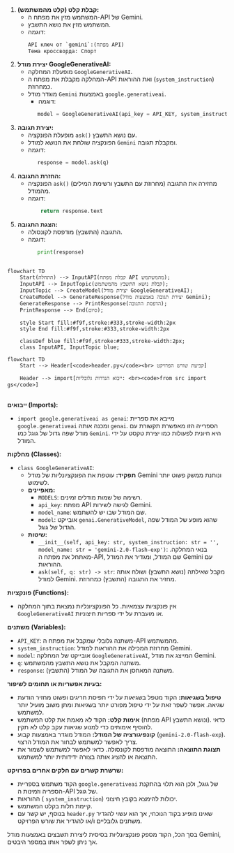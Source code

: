 ## <algorithm>

1. **קבלת קלט (קלט מהמשתמש):**
   - המשתמש מזין את מפתח ה-API של Gemini.
   - המשתמש מזין את נושא התשבץ.
   *   דוגמה:
        ```
        API ключ от `gemini`:(מפתח API)
        Тема кроссворда: Спорт
        ```
2. **יצירת מודל GoogleGenerativeAI:**
   - מופעלת המחלקה `GoogleGenerativeAI`.
   - המחלקה מקבלת את מפתח ה-API ואת ההוראות (`system_instruction`) כמחרוזת.
   - מוגדר מודל `Gemini` באמצעות `google.generativeai`.
     *   דוגמה:
        ```python
           model = GoogleGenerativeAI(api_key = API_KEY, system_instruction=system_instruction)
        ```
3. **יצירת תגובה:**
   - מופעלת הפונקציה `ask()` עם נושא התשבץ.
   - הפונקציה שולחת את הנושא למודל `Gemini` ומקבלת תגובה.
   *   דוגמה:
        ```python
           response = model.ask(q)
        ```
4. **החזרת התגובה:**
   - הפונקציה `ask()` מחזירה את התגובה (מחרוזת עם התשבץ ורשימת המילים) מהמודל.
   *   דוגמה:
        ```python
            return response.text
        ```
5. **הצגת התגובה:**
   - התגובה (התשבץ) מודפסת לקונסולה.
   *   דוגמה:
        ```python
           print(response)
        ```

## <mermaid>

```mermaid
flowchart TD
    Start(התחלה) --> InputAPI(קבלת מפתח API מהמשתמש);
    InputAPI --> InputTopic(קבלת נושא התשבץ מהמשתמש);
    InputTopic --> CreateModel(יצירת מודל GoogleGenerativeAI);
    CreateModel --> GenerateResponse(יצירת תגובה באמצעות מודל Gemini);
    GenerateResponse --> PrintResponse(הדפסת התגובה);
    PrintResponse --> End(סיום);

    style Start fill:#f9f,stroke:#333,stroke-width:2px
    style End fill:#f9f,stroke:#333,stroke-width:2px

    classDef blue fill:#f9f,stroke:#333,stroke-width:2px;
    class InputAPI, InputTopic blue;
```

```mermaid
flowchart TD
    Start --> Header[<code>header.py</code><br> קביעת שורש הפרויקט]

    Header --> import[ייבוא הגדרות גלובליות: <br><code>from src import gs</code>]
```

## <explanation>

**ייבואים (Imports):**

*   `import google.generativeai as genai`: מייבא את ספריית `google.generativeai` ומכנה אותה `genai`. הספרייה הזו מאפשרת תקשורת עם מודל שפה גדול של גוגל כמו `Gemini`. היא חיונית לפעולות כמו יצירת טקסט על ידי המודל.

**מחלקות (Classes):**

*   `class GoogleGenerativeAI`:
    *   **תפקיד:** עוטפת את הפונקציונליות של מודל Gemini ונותנת ממשק פשוט יותר לשימוש.
    *   **מאפיינים:**
        *   `MODELS`: רשימה של שמות מודלים זמינים.
        *   `api_key`: מפתח API לגישה לשירות Gemini.
        *   `model_name`: שם המודל שבו יש להשתמש.
        *   `model`: אובייקט `genai.GenerativeModel`, שהוא מופע של המודל שפה הגדול של גוגל.
    *   **שיטות:**
        *   `__init__(self, api_key: str, system_instruction: str = '', model_name: str = 'gemini-2.0-flash-exp')`: בנאי המחלקה. מאתחל את מפתח ה-API, שם המודל, ומגדיר את המודל Gemini עם ההוראות.
        *   `ask(self, q: str) -> str`: מקבל שאילתה (נושא התשבץ) ושולח אותה למודל Gemini. מחזיר את התגובה (התשבץ) כמחרוזת.

**פונקציות (Functions):**

*   אין פונקציות עצמאיות. כל הפונקציונליות נמצאת בתוך המחלקה `GoogleGenerativeAI` או מועברת על ידי ספריות חיצוניות.

**משתנים (Variables):**

*   `API_KEY`: משתנה גלובלי שמקבל את מפתח ה-API מהמשתמש.
*   `system_instruction`: מחרוזת המכילה את ההוראות למודל Gemini.
*   `model`: אובייקט של המחלקה `GoogleGenerativeAI`, המייצג את מודל Gemini.
*   `q`: משתנה המקבל את נושא התשבץ מהמשתמש.
*   `response`: משתנה המאחסן את התגובה של המודל (התשבץ).

**בעיות אפשריות או תחומים לשיפור:**

*   **טיפול בשגיאות:** הקוד מטפל בשגיאות על ידי תפיסת חריגים ופשוט מחזיר הודעת שגיאה. אפשר לשפר זאת על ידי טיפול מפורט יותר בשגיאות ומתן משוב מועיל יותר למשתמש.
*   **אימות קלט:** הקוד לא מאמת את קלט המשתמש (מפתח API ונושא התשבץ). כדאי להוסיף אימותים כדי למנוע שגיאות עקב קלט לא תקין.
*   **קונפיגורציה של המודל:** המודל מוגדר באמצעות קבוע (`gemini-2.0-flash-exp`). צריך לאפשר למשתמש לבחור את המודל הרצוי.
*   **תצוגת התוצאה:** התוצאה מודפסת לקונסולה. כדאי לאפשר למשתמש לשמור את התוצאה או להציג אותה בצורה ידידותית יותר למשתמש.

**שרשרת קשרים עם חלקים אחרים בפרויקט:**

*   הקוד משתמש בספריית `google.generativeai` של גוגל, ולכן הוא תלוי בהתקנת הספריה וזמינות ה-API של גוגל.
*   ההוראות ( `system_instruction`) יכולות להימצא בקובץ חיצוני.
*   קיימת תלות בקלט המשתמש.
*   בנוסף, יש קשר עם `header.py` שאינו מופיע בקוד הנוכחי, אך הוא עשוי להגדיר משתנים גלובליים ו/או להגדיר את שורש הפרויקט.

בסך הכל, הקוד מספק פונקציונליות בסיסית ליצירת תשבצים באמצעות מודל Gemini, אך ניתן לשפר אותו במספר היבטים.
